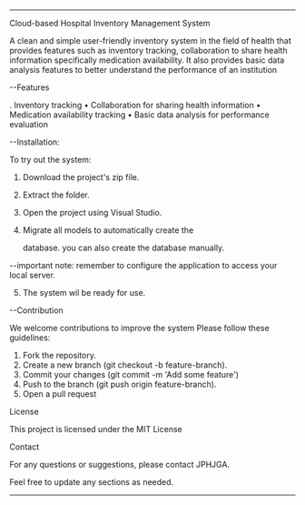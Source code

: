 # 
---

Cloud-based Hospital
Inventory
Management System


A clean and simple user-friendly inventory system
in the field of health that provides features such
as inventory tracking, collaboration to share
health information specifically medication
availability. It also provides basic data analysis
features to better understand the performance of
an institution


--Features


. Inventory tracking
• Collaboration for sharing health information
• Medication availability tracking
• Basic data analysis for performance evaluation


--Installation:
 
To try out the system:

1. Download the project's zip file.

2. Extract the folder.

3. Open the project using Visual Studio.

4. Migrate all models to automatically create the

   database. you can also create the database manually. 

--important note: remember to configure the application to access your local server. 

5. The system wil be ready for use.


--Contribution


We welcome contributions to improve the system
Please follow these guidelines:


1. Fork the repository.
2. Create a new branch (git checkout -b
feature-branch).
3. Commit your changes (git commit -m 'Add
some feature')
4. Push to the branch (git push origin
feature-branch).
5. Open a pull request


License


This project is licensed under the MIT License


Contact


For any questions or suggestions, please contact
JPHJGA.


Feel free to update any sections as needed.

---
